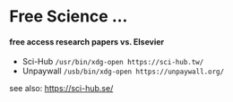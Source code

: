 # Free Science ...

#### free access research papers vs. Elsevier


* Sci-Hub ``/usr/bin/xdg-open https://sci-hub.tw/``
* Unpaywall ``/usb/bin/xdg-open https://unpaywall.org/``


see also: https://sci-hub.se/



